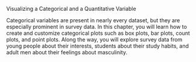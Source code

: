 Visualizing a Categorical and a Quantitative Variable

Categorical variables are present in nearly every dataset, but they are especially prominent in survey data. In this chapter, you will learn how to create and customize categorical plots such as box plots, bar plots, count plots, and point plots. Along the way, you will explore survey data from young people about their interests, students about their study habits, and adult men about their feelings about masculinity.
